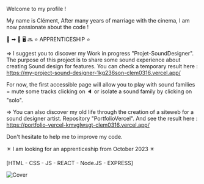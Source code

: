 Welcome to my profile !

My name is Clément,
After many years of marriage with the cinema, I am now passionate about the code ! 

&#127909; &#10145; &#127979;    :desktop_computer:  &#128284;    &#11088; APPRENTICESHIP &#11088; 

=> I suggest you to discover my Work in progress "Projet-SoundDesigner". 
The purpose of this project is to share some sound experience about creating Sound design for features. 
You can check a temporary result here : https://my-project-sound-designer-1kg236son-clem0316.vercel.app/

For now, the first accessible page will allow you to play with sound families = mute some tracks clicking on &#128264; or isolate a sound family by clicking on "solo".

=> You can also discover my old life through the creation of a siteweb for a sound designer artist. Repository "PortfolioVercel".
And see the result here : https://portfolio-vercel-kmvglwsgt-clem0316.vercel.app/

Don't hesitate to help me to improve my code.

:eight_pointed_black_star: I am looking for an apprenticeship from October 2023 :eight_pointed_black_star:

[HTML - CSS - JS - REACT - Node.JS - EXPRESS]

![Cover](https://github.com/clem0316/clem0316/Couverture.jpp)
